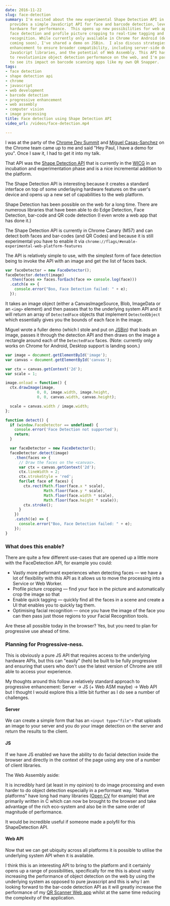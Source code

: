 ```yaml
---
date: 2016-11-22
slug: face-detection
summary: I'm excited about the new experimental Shape Detection API in Chrome Canary!  It
  provides a simple JavaScript API for face and barcode detection, leveraging underlying
  hardware for performance.  This opens up new possibilities for web apps, from faster
  face detection and profile picture cropping to real-time tagging and optimized facial
  recognition. While currently only available in Chrome for Android (desktop support
  coming soon), I've shared a demo on JSBin.  I also discuss strategies for progressive
  enhancement to ensure broader compatibility, including server-side detection, client-side
  JavaScript libraries, and the potential of Web Assembly. This API has the potential
  to revolutionize object detection performance on the web, and I'm particularly keen
  to see its impact on barcode scanning apps like my own QR Snapper.
tags:
- face detection
- shape detection api
- chrome
- javascript
- web development
- barcode detection
- progressive enhancement
- web assembly
- computer vision
- image processing
title: Face detection using Shape Detection API
video_url: /videos/face-detection.mp4

---
```


I was at the party of the [Chrome Dev
Summit](https://developer.chrome.com/devsummit) and [Miguel Casas-Sanchez](https://twitter.com/yellowdoge) on the
Chrome team came up to me and said "Hey Paul, I have a demo for you".  Once I
saw it, I had to get it into my talk.

That API was the [Shape Detection
API](https://wicg.github.io/shape-detection-api/#introduction) that is currently
in the [WICG](https://github.com/wicg/) in an incubation and experimentation
phase and is a nice incremental addition to the platform.

The Shape Detection API is interesting because it creates a standard interface
on top of some underlaying hardware features on the user's device and opens up a
new set of capabilities to the web platform.

Shape Detection has been possible on the web for a long time. There are numerous
libraries that have been able to do Edge Detection, Face Detection, bar-code
and QR code detection (I even wrote a web app that has done it.)

The Shape Detection API is currently in Chrome Canary (M57) and can detect both
faces and bar-codes (and QR Codes) and because it is still experimental
you have to enable it via `chrome://flags/#enable-experimental-web-platform-features`

The API is relatively simple to use, with the simplest form of face detection
being to invoke the API with an image and get the list of faces back.

```javascript
var faceDetector = new FaceDetector();
faceDetector.detect(image)
  .then(faces => faces.forEach(face => console.log(face)))
  .catch(e => {
    console.error("Boo, Face Detection failed: " + e);
  });
```

It takes an image object (either a CanvasImageSource, Blob, ImageData or an
`<img>` element) and then passes that to the underlying system API and it will
return an array of `DetectedFace` objects that implement `DetectedObject` which
essentially gives you the bounds of each face in the image.

Miguel wrote a fuller demo (which I stole and put on
[JSBin](https://jsbin.com/gegudoc/4/)) that loads an image, passes it through
the detection API and then draws on the image a rectangle around each of
the `DetectedFace` faces. (Note: currently only works on Chrome for Android,
Desktop support is landing soon.)

```javascript
var image = document.getElementById('image');
var canvas = document.getElementById('canvas');

var ctx = canvas.getContext('2d');
var scale = 1;

image.onload = function() {
  ctx.drawImage(image,
              0, 0, image.width, image.height,
              0, 0, canvas.width, canvas.height);

  scale = canvas.width / image.width;
};

function detect() {
  if (window.FaceDetector == undefined) {
    console.error('Face Detection not supported');
    return;
  }

  var faceDetector = new FaceDetector();
  faceDetector.detect(image)
    .then(faces => {
      // Draw the faces on the <canvas>.
      var ctx = canvas.getContext('2d');
      ctx.lineWidth = 2;
      ctx.strokeStyle = 'red';
      for(let face of faces) {
        ctx.rect(Math.floor(face.x * scale),
                 Math.floor(face.y * scale),
                 Math.floor(face.width * scale),
                 Math.floor(face.height * scale));
        ctx.stroke();
      }
    })
    .catch((e) => {
      console.error("Boo, Face Detection failed: " + e);
    });
}
```

### What does this enable?

There are quite a few different use-cases that are opened up a little more
with the FaceDetection API, for example you could:

* Vastly more peformant experiences when detecting faces &mdash; we have a lot
  of flexibility with this API as it allows us to move the processing into a
  Service or Web Worker.
* Profile picture cropping &mdash; find your face in the picture and automatically
  crop the image so that
* Enable quick tagging &mdash; quickly find all the faces in a scene and create
  a UI that enables you to quickly tag them.
* Optimising facial recognition &mdash; once you have the image of the face you
  can then pass just those regions to your Facial Recognition tools.

Are these all possible today in the browser? Yes, but you need to plan for
progressive use ahead of time.

### Planning for Progressive-ness.

This is obviously a pure JS API that requires access to the underlying
hardware APIs, but this can "easily" (heh) be built to be fully progressive and
ensuring that users who don't use the latest version of Chrome are still
able to access your experience.

My thoughts around this follow a relatively standard approach to progressive
enhancement: Server &rarr; JS (+ Web ASM maybe) &rarr; Web API but I thought
I would explore this a little bit further as I do see a number of challenges.

#### Server

We can create a simple form that has an `<input type="file">` that uploads an
image to your server and you do your image detection on the server and
return the results to the client.

#### JS

If we have JS enabled we have the ability to do facial detection inside the
browser and directly in the context of the page using any one of a number of
client libraries.

The Web Assembly aside:

It is incredibly hard (at least in my opinion) to do image processing and even
harder to do object detection especially in a performant way. "Native platforms"
have long had many libraries ([Open
CV](http://docs.opencv.org/2.4/modules/contrib/doc/facerec/facerec_tutorial.html)
for example) that are primarily written in C which can now be brought to the
browser and take advantage of the rich eco-system and also be in the same order
of magnitude of performance.

It would be incredible useful if someone made a polyfil for this ShapeDetection
API.

#### Web API

Now that we can get ubiquity across all platforms it is possible to utilise the
underlying system API when it is available.

I think this is an interesting API to bring to the platform and it certainly
opens up a range of possibilities, specifically for me this is about vastly
increasing the performance of object detection on the web by using the
underlying system as opposed to pure javascript and this is why I am looking
forward to the bar-code detection API as it will greatly increase the performance
of my [QR Scanner Web app](https://qrsnapper.appspot.com/) whilst at the same
time reducing the complexity of the application.
